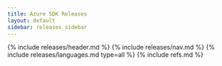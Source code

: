 ```yaml
---
title: Azure SDK Releases
layout: default
sidebar: releases_sidebar
---
```

{% include releases/header.md %}
{% include releases/nav.md %}
{% include releases/languages.md type=all %}
{% include refs.md %}